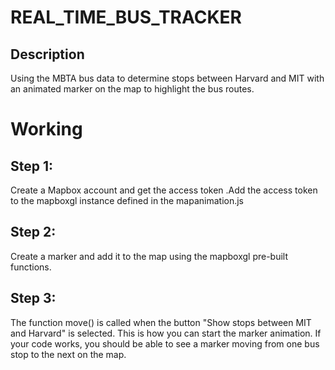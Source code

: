 # REAL_TIME_BUS_TRACKER
## Description
Using the MBTA bus data to determine stops between Harvard and MIT with an animated marker on the map to highlight the bus routes.

# Working
## Step 1:
Create a Mapbox account and get the access token .Add the access token to the mapboxgl instance defined in the mapanimation.js
## Step 2:
Create a marker and add it to the map using the mapboxgl pre-built functions.
## Step 3:
The function move() is called when the button "Show stops between MIT and Harvard" is selected. This is how you can start the marker animation.
If your code works, you should be able to see a marker moving from one bus stop to the next on the map.
